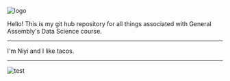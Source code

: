 ![logo](https://static1.squarespace.com/static/53e3d4c5e4b0176384481606/53f2394ce4b09eb47658bcef/541b442fe4b0257938726ae0/1411073356149/General+Assembly.png?format=300w)

Hello! This is my git hub repository for all things associated with General Assembly's Data Science course.

---

I'm Niyi and I like tacos.

---

![test](https://38.media.tumblr.com/3d61e24ed05f7e12f9d16152b954d74d/tumblr_n9biwafTc11s00daco1_400.gif)
